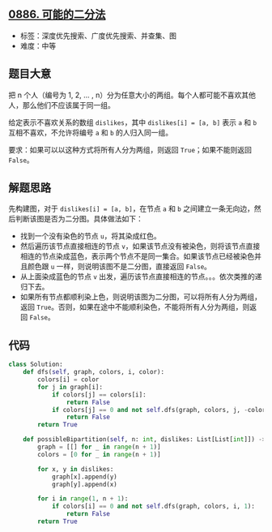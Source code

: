 ## [0886. 可能的二分法](https://leetcode-cn.com/problems/possible-bipartition/)

- 标签：深度优先搜索、广度优先搜索、并查集、图
- 难度：中等

## 题目大意

把 n 个人（编号为 1, 2, ... , n）分为任意大小的两组。每个人都可能不喜欢其他人，那么他们不应该属于同一组。

给定表示不喜欢关系的数组 `dislikes`，其中 `dislikes[i] = [a, b]` 表示 `a` 和 `b` 互相不喜欢，不允许将编号 `a` 和 `b` 的人归入同一组。

要求：如果可以以这种方式将所有人分为两组，则返回 `True`；如果不能则返回 `False`。

## 解题思路

先构建图，对于 `dislikes[i] = [a, b]`，在节点 `a` 和 `b` 之间建立一条无向边，然后判断该图是否为二分图。具体做法如下：

- 找到一个没有染色的节点 `u`，将其染成红色。
- 然后遍历该节点直接相连的节点 `v`，如果该节点没有被染色，则将该节点直接相连的节点染成蓝色，表示两个节点不是同一集合。如果该节点已经被染色并且颜色跟 `u` 一样，则说明该图不是二分图，直接返回 `False`。
- 从上面染成蓝色的节点 `v` 出发，遍历该节点直接相连的节点。。。依次类推的递归下去。
- 如果所有节点都顺利染上色，则说明该图为二分图，可以将所有人分为两组，返回 `True`。否则，如果在途中不能顺利染色，不能将所有人分为两组，则返回 `False`。

## 代码

```Python
class Solution:
    def dfs(self, graph, colors, i, color):
        colors[i] = color
        for j in graph[i]:
            if colors[j] == colors[i]:
                return False
            if colors[j] == 0 and not self.dfs(graph, colors, j, -color):
                return False
        return True

    def possibleBipartition(self, n: int, dislikes: List[List[int]]) -> bool:
        graph = [[] for _ in range(n + 1)]
        colors = [0 for _ in range(n + 1)]

        for x, y in dislikes:
            graph[x].append(y)
            graph[y].append(x)

        for i in range(1, n + 1):
            if colors[i] == 0 and not self.dfs(graph, colors, i, 1):
                return False
        return True
```

